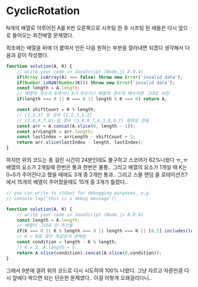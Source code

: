 # CyclicRotation

N개의 배열로 이루어진 A를 K번 오른쪽으로 시프팅 한 후 시프팅 된 애들은
다시 앞으로 들어오는 회전배열 문제였다.

최초에는 배열을 뒤에 더 붙여서 만든 다음 원하는 부분을 잘라내면 되겠다 생각해서 다음과 같이 작성했다.

```Javascript
function solution(A, K) {
    // write your code in JavaScript (Node.js 8.9.4)
    if(Array.isArray(A) === false) throw new Error('invalid data');
    if(Number.isNaN(Number(K))) throw new Error('invalid data');
    const length = A.length;
    // 배열의 갯수가 0개거나 K가 0이거나 배열의 갯수의 배수이면 그대로 리턴
    if(length === 0 || K === 0 || length % K === 0) return A;

    const shiftCount = K % length;
    // [1,2,3] 일 경우 [1,2,3,1,2]
    // [3,8,9,7,6] 일 경우 [3,8,9,7,6,3,8,9,7] 형태로 만듬
    const arr = A.concat(A.slice(0, length - 1));
    const arrLength = arr.length;
    const lastIndex = arrLength - shiftCount + 1;
    return arr.slice(lastIndex - length, lastIndex);
}
```

하지만 위의 코드는 총 걸린 시간이 24분인데도 불구하고 스코어가 62%나왔다 ㅠ\_ㅠ
배열의 요소가 2개일때 한번은 통과 한번은 불통..
그리고 배열의 요소가 1개일 때 K는 0~5가 주어진다고 했을 때에도 3개 중 2개만 통과..
그리고 스몰 랜덤 올 로테이션즈?에서 15개의 배열이 주어졌을때도 15개 중 3개가 틀렸다..

```Javascript
// you can write to stdout for debugging purposes, e.g.
// console.log('this is a debug message');

function solution(A, K) {
    // write your code in JavaScript (Node.js 8.9.4)
    const length = A.length;
    // 배열이 그대로 인 조건들
    if(K === 0 || K % length === 0 || length === K || [0,1].includes(length)) return A;
    // K > N일 경우 똑같은거 반복임
    const condition = length - K % length;
    // K = 3, A.length = 5
    return A.slice(condition).concat(A.slice(0,condition));
}
```

그래서 9분에 걸려 위의 코드로 다시 시도하여 100% 나왔다.
그냥 자르고 자른만큼 다시 앞에다 박으면 되는 단순한 문제였다..
이걸 이렇게 오래걸리다니..
